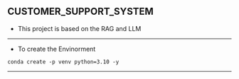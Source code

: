 ## CUSTOMER_SUPPORT_SYSTEM
- This project is based on the RAG and LLM









------------------------------------------------------------------------------------------------------------------------------------------------------------------------------------------------
- To create the Envinorment
```
conda create -p venv python=3.10 -y
```


------------------------------------------------------------------------------------------------------------------------------------------------------------------------------------------------
